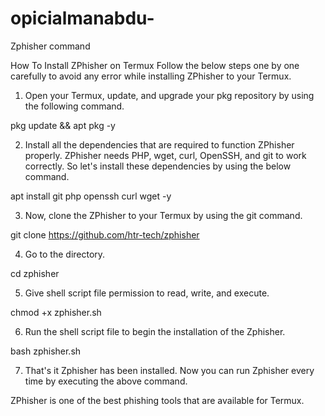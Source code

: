 # opicialmanabdu-
Zphisher command 


How To Install ZPhisher on Termux
Follow the below steps one by one carefully to avoid any error while installing ZPhisher to your Termux.

1. Open your Termux, update, and upgrade your pkg repository by using the following command.

pkg update && apt pkg -y

2. Install all the dependencies that are required to function ZPhisher properly. ZPhisher needs PHP, wget, curl, OpenSSH, and git to work correctly. So let's install these dependencies by using the below command.

apt install git php openssh curl wget -y

3. Now, clone the ZPhisher to your Termux by using the git command.

git clone https://github.com/htr-tech/zphisher

4. Go to the directory.

cd zphisher

5. Give shell script file permission to read, write, and execute.

chmod +x zphisher.sh

6. Run the shell script file to begin the installation of the Zphisher.

bash zphisher.sh

7. That's it Zphisher has been installed. Now you can run Zphisher every time by executing the above command.

ZPhisher is one of the best phishing tools that are available for Termux.
